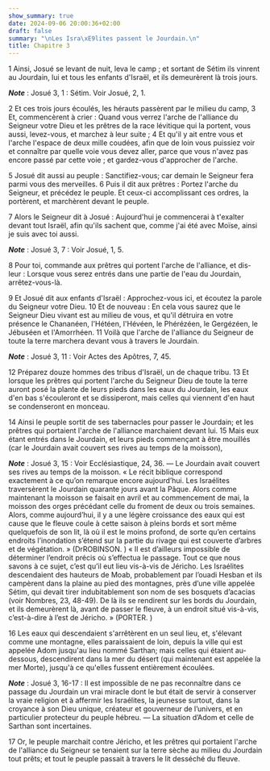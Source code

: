 ```yaml
---
show_summary: true
date: 2024-09-06 20:00:36+02:00
draft: false
summary: "\nLes Isra\xE9lites passent le Jourdain.\n"
title: Chapitre 3
---
```





1 Ainsi, Josué se levant de nuit, leva le camp ; et sortant de Sétim ils vinrent au Jourdain, lui et tous les enfants d'Israël, et ils demeurèrent là trois jours.

***Note*** :  Josué 3, 1 : Sétim. Voir Josué, 2, 1.


2 Et ces trois jours écoulés, les hérauts passèrent par le milieu du camp, 3 Et, commencèrent à crier : Quand vous verrez l'arche de l'alliance du Seigneur votre Dieu et les prêtres de la race lévitique qui la portent, vous aussi, levez-vous, et marchez à leur suite ; 4 Et qu'il y ait entre vous et l'arche l'espace de deux mille coudées, afin que de loin vous puissiez voir et connaître par quelle voie vous devez aller, parce que vous n'avez pas encore passé par cette voie ; et gardez-vous d'approcher de l'arche.


5 Josué dit aussi au peuple : Sanctifiez-vous; car demain le Seigneur fera parmi vous des merveilles. 6 Puis il dit aux prêtres : Portez l'arche du Seigneur, et précédez le peuple. Et ceux-ci accomplissant ces ordres, la portèrent, et marchèrent devant le peuple.


7 Alors le Seigneur dit à Josué : Aujourd'hui je commencerai à t'exalter devant tout Israël, afin qu'ils sachent que, comme j'ai été avec Moïse, ainsi je suis avec toi aussi.

***Note*** :  Josué 3, 7 : Voir Josué, 1, 5.

8 Pour toi, commande aux prêtres qui portent l'arche de l'alliance, et dis-leur : Lorsque vous serez entrés dans une partie de l'eau du Jourdain, arrêtez-vous-là.


9 Et Josué dit aux enfants d'Israël : Approchez-vous ici, et écoutez la parole du Seigneur votre Dieu. 10 Et de nouveau : En cela vous saurez que le Seigneur Dieu vivant est au milieu de vous, et qu'il détruira en votre présence le Chananéen, l'Hétéen, l'Hévéen, le Phérézéen, le Gergézéen, le Jébuséen et l'Amorrhéen. 11 Voilà que l'arche de l'alliance du Seigneur de toute la terre marchera devant vous à travers le Jourdain.

***Note*** :  Josué 3, 11 : Voir Actes des Apôtres, 7, 45.

12 Préparez douze hommes des tribus d'Israël, un de chaque tribu. 13 Et lorsque les prêtres qui portent l'arche du Seigneur Dieu de toute la terre auront posé la plante de leurs pieds dans les eaux du Jourdain, les eaux d'en bas s'écouleront et se dissiperont, mais celles qui viennent d'en haut se condenseront en monceau.


14 Ainsi le peuple sortit de ses tabernacles pour passer le Jourdain; et les prêtres qui portaient l'arche de l'alliance marchaient devant lui. 15 Mais eux étant entrés dans le Jourdain, et leurs pieds commençant à être mouillés (car le Jourdain avait couvert ses rives au temps de la moisson),

***Note*** :  Josué 3, 15 : Voir Ecclésiastique, 24, 36. ― Le Jourdain avait couvert ses rives au temps de la moisson. « Le récit biblique correspond exactement à ce qu’on remarque encore aujourd’hui. Les Israélites traversèrent le Jourdain quarante jours avant la Pâque. Alors comme maintenant la moisson se faisait en avril et au commencement de mai, la moisson des orges précédant celle du froment de deux ou trois semaines. Alors, comme aujourd’hui, il y a une légère croissance des eaux qui est cause que le fleuve coule à cette saison à pleins bords et sort même quelquefois de son lit, là où il est le moins profond, de sorte qu’en certains endroits l’inondation s’étend sur la partie du rivage qui est couverte d’arbres et de végétation. » (DrROBINSON. ) « Il est d’ailleurs impossible de déterminer l’endroit précis où s’effectua le passage. Tout ce que nous savons à ce sujet, c’est qu’il eut lieu vis-à-vis de Jéricho. Les Israélites descendaient des hauteurs de Moab, probablement par l’ouadi Hesban et ils campèrent dans
la plaine au pied des montagnes, près d’une ville appelée Sétim, qui devait tirer indubitablement son nom de ses bosquets d’acacias (voir Nombres, 23, 48-49). De là ils se rendirent sur les bords du Jourdain, et ils demeurèrent là, avant de passer le fleuve, à un endroit situé vis-à-vis, c’est-à-dire à l’est de Jéricho. » (PORTER. )

16 Les eaux qui descendaient s'arrêtèrent en un seul lieu, et, s'élevant comme une montagne, elles paraissaient de loin, depuis la ville qui est appelée Adom jusqu'au lieu nommé Sarthan; mais celles qui étaient au-dessous, descendirent dans la mer du désert (qui maintenant est appelée la mer Morte), jusqu'à ce qu'elles fussent entièrement écoulées.

***Note*** :  Josué 3, 16-17 : Il est impossible de ne pas reconnaître dans ce passage du Jourdain un vrai miracle dont le but était de servir à conserver la vraie religion et à affermir les Israélites, la jeunesse surtout, dans la croyance à son Dieu unique, créateur et gouverneur de l’univers, et en particulier protecteur du peuple hébreu. ― La situation d’Adom et celle de Sarthan sont incertaines.

17 Or, le peuple marchait contre Jéricho, et les prêtres qui portaient l'arche de l'alliance du Seigneur se tenaient sur la terre sèche au milieu du Jourdain tout prêts; et tout le peuple passait à travers le lit desséché du fleuve.

